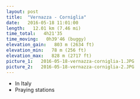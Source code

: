 ```yaml
---
layout: post
title:  "Vernazza - Corniglia"
date:   2016-05-18 11:01:00
length:   12.01 km (7.46 mi)
time_total:   4h21'35
time_moving:   0h39'46 (buggy)
elevation_gain:   803 m (2634 ft)
elevation_min:   78 m (256 ft)
elevation_max:   828 m (2717 ft)
picture_1:   2016-05-18-vernazza-corniglia-1.JPG
picture_2:   2016-05-18-vernazza-corniglia-2.JPG
---
```

- In Italy
- Praying stations
